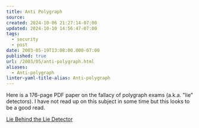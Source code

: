 ```yaml
---
title: Anti Polygraph
source: 
created: 2024-10-06 21:27:14-07:00
updated: 2024-10-10 14:56:47-07:00
tags:
  - security
  - post
date: 2003-05-19T13:08:00.000-07:00
published: true
url: /2003/05/anti-polygraph.html
aliases:
  - Anti-polygraph
linter-yaml-title-alias: Anti-polygraph
---
```



Here is a 176-page PDF paper on the fallacy of polygraph exams (a.k.a. "lie" detectors). I have not read up on this subject in some time but this looks to be a good read.  
  
[Lie Behind the Lie Detector](http://www.nopolygraph.com/lie-behind-the-lie-detector.pdf "Lie Behind the Lie Detector")